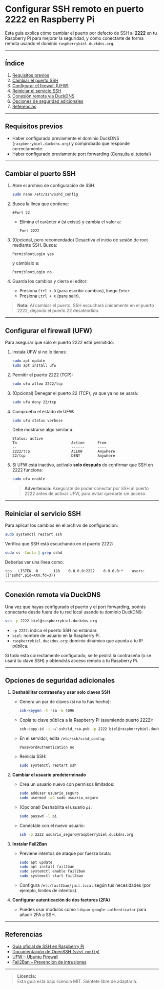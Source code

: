# Configurar SSH remoto en puerto 2222 en Raspberry Pi

Esta guía explica cómo cambiar el puerto por defecto de SSH al **2222** en tu Raspberry Pi para mejorar la seguridad, y cómo conectarte de forma remota usando el dominio `raspberrybiel.duckdns.org`.

---

## Índice

1. [Requisitos previos](#requisitos-previos)  
2. [Cambiar el puerto SSH](#cambiar-el-puerto-ssh)  
3. [Configurar el firewall (UFW)](#configurar-el-firewall-ufw)  
4. [Reiniciar el servicio SSH](#reiniciar-el-servicio-ssh)  
6. [Conexión remota vía DuckDNS](#conexión-remota-vía-duckdns)  
7. [Opciones de seguridad adicionales](#opciones-de-seguridad-adicionales)  
8. [Referencias](#referencias)

---

## Requisitos previos

- Haber configurado previamente el dominio DuckDNS (`raspberrybiel.duckdns.org`) y comprobado que responde correctamente.  
- Haber configurado previamente port forwarding ([Consulta el tutorial](PortForwarding.md))

---

## Cambiar el puerto SSH

1. Abre el archivo de configuración de SSH:
   ```bash
   sudo nano /etc/ssh/sshd_config
   ```

2. Busca la línea que contiene:
   ```text
   #Port 22
   ```
   - Elimina el carácter `#` (si existe) y cambia el valor a:
     ```text
     Port 2222
     ```

3. (Opcional, pero recomendado) Desactiva el inicio de sesión de root mediante SSH. Busca:
   ```text
   PermitRootLogin yes
   ```
   y cámbialo a:
   ```text
   PermitRootLogin no
   ```

4. Guarda los cambios y cierra el editor:
   - Presiona `Ctrl + O` (para escribir cambios), luego `Enter`.  
   - Presiona `Ctrl + X` (para salir).

> **Nota:** Al cambiar el puerto, SSH escuchará únicamente en el puerto 2222, dejando el puerto 22 desatendido.

---

## Configurar el firewall (UFW)

Para asegurar que solo el puerto 2222 esté permitido:

1. Instala UFW si no lo tienes:
   ```bash
   sudo apt update
   sudo apt install ufw
   ```

2. Permitir el puerto 2222 (TCP):
   ```bash
   sudo ufw allow 2222/tcp
   ```

3. (Opcional) Denegar el puerto 22 (TCP), ya que ya no se usará:
   ```bash
   sudo ufw deny 22/tcp
   ```

4. Comprueba el estado de UFW:
   ```bash
   sudo ufw status verbose
   ```
   Debe mostrarse algo similar a:
   ```
   Status: active
   To                         Action      From
   --                         ------      ----
   2222/tcp                   ALLOW       Anywhere
   22/tcp                     DENY        Anywhere
   ```

5. Si UFW está inactivo, actívalo **solo después** de confirmar que SSH en 2222 funciona:
   ```bash
   sudo ufw enable
   ```
   > **Advertencia:** Asegúrate de poder conectar por SSH al puerto 2222 antes de activar UFW, para evitar quedarte sin acceso.

---

## Reiniciar el servicio SSH

Para aplicar los cambios en el archivo de configuración:

```bash
sudo systemctl restart ssh
```

Verifica que SSH está escuchando en el puerto 2222:

```bash
sudo ss -tunlp | grep sshd
```

Deberías ver una línea como:
```
tcp   LISTEN  0       128    0.0.0.0:2222    0.0.0.0:*    users:(("sshd",pid=XXX,fd=3))
```

---

## Conexión remota vía DuckDNS

Una vez que hayas configurado el puerto y el port forwarding, podrás conectarte desde fuera de tu red local usando tu dominio DuckDNS:

```bash
ssh -p 2222 biel@raspberrybiel.duckdns.org
```

- `-p 2222`: indica el puerto SSH no estándar.  
- `biel`: nombre de usuario en la Raspberry Pi.  
- `raspberrybiel.duckdns.org`: dominio dinámico que apunta a tu IP pública.

Si todo está correctamente configurado, se te pedirá la contraseña (o se usará tu clave SSH) y obtendrás acceso remoto a tu Raspberry Pi.

---

## Opciones de seguridad adicionales

1. **Deshabilitar contraseña y usar solo claves SSH**  
   - Genera un par de claves (si no lo has hecho):
     ```bash
     ssh-keygen -t rsa -b 4096
     ```
   - Copia tu clave pública a la Raspberry Pi (asumiendo puerto 2222):
     ```bash
     ssh-copy-id -i ~/.ssh/id_rsa.pub -p 2222 biel@raspberrybiel.duckdns.org
     ```
   - En el servidor, edita `/etc/ssh/sshd_config`:
     ```text
     PasswordAuthentication no
     ```
   - Reinicia SSH:
     ```bash
     sudo systemctl restart ssh
     ```

2. **Cambiar el usuario predeterminado**  
   - Crea un usuario nuevo con permisos limitados:
     ```bash
     sudo adduser usuario_seguro
     sudo usermod -aG sudo usuario_seguro
     ```
   - (Opcional) Deshabilita el usuario `pi`:
     ```bash
     sudo passwd -l pi
     ```
   - Conéctate con el nuevo usuario:
     ```bash
     ssh -p 2222 usuario_seguro@raspberrybiel.duckdns.org
     ```

3. **Instalar Fail2Ban**  
   - Previene intentos de ataque por fuerza bruta:
     ```bash
     sudo apt update
     sudo apt install fail2ban
     sudo systemctl enable fail2ban
     sudo systemctl start fail2ban
     ```
   - Configura `/etc/fail2ban/jail.local` según tus necesidades (por ejemplo, límites de intentos).

4. **Configurar autenticación de dos factores (2FA)**  
   - Puedes usar módulos como `libpam-google-authenticator` para añadir 2FA a SSH.

---

## Referencias

- [Guía oficial de SSH en Raspberry Pi](https://www.raspberrypi.com/documentation/computers/remote-access.html)  
- [Documentación de OpenSSH (`sshd_config`)](https://man.openbsd.org/sshd_config)  
- [UFW – Ubuntu Firewall](https://help.ubuntu.com/community/UFW)  
- [Fail2Ban – Prevención de intrusiones](https://www.fail2ban.org/)  

---

> **Licencia:**  
> Esta guía está bajo licencia MIT. Siéntete libre de adaptarla.  
